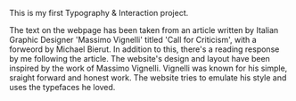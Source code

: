 This is my first Typography & Interaction project. 

The text on the webpage has been taken from an article written by Italian Graphic Designer 'Massimo Vignelli' titled 'Call for Criticism', with a forweord by Michael Bierut. In addition to this, there's a reading response by me following the article. The website's design and layout have been inspired by the work of Massimo Vignelli. Vignelli was known for his simple, sraight forward and honest work. The website tries to emulate his style and uses the typefaces he loved.